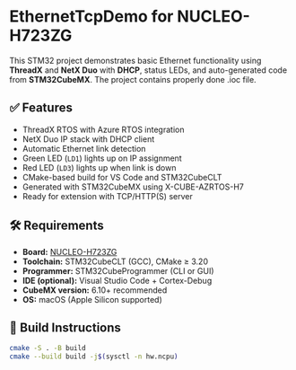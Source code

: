 # EthernetTcpDemo for NUCLEO-H723ZG

This STM32 project demonstrates basic Ethernet functionality using **ThreadX** and **NetX Duo** with **DHCP**, status LEDs, and auto-generated code from **STM32CubeMX**. The project contains properly done .ioc file. 

## ✅ Features

- ThreadX RTOS with Azure RTOS integration
- NetX Duo IP stack with DHCP client
- Automatic Ethernet link detection
- Green LED (`LD1`) lights up on IP assignment
- Red LED (`LD3`) lights up when link is down
- CMake-based build for VS Code and STM32CubeCLT
- Generated with STM32CubeMX using X-CUBE-AZRTOS-H7
- Ready for extension with TCP/HTTP(S) server

## 🛠 Requirements

- **Board:** [NUCLEO-H723ZG](https://www.st.com/en/evaluation-tools/nucleo-h723zg.html)
- **Toolchain:** STM32CubeCLT (GCC), CMake ≥ 3.20
- **Programmer:** STM32CubeProgrammer (CLI or GUI)
- **IDE (optional):** Visual Studio Code + Cortex-Debug
- **CubeMX version:** 6.10+ recommended
- **OS:** macOS (Apple Silicon supported)

## 🚀 Build Instructions

```bash
cmake -S . -B build
cmake --build build -j$(sysctl -n hw.ncpu)